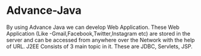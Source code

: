 # Advance-Java
By using Advance Java we can develop Web Application. These Web Application (Like -Gmail,Facebook,Twitter,Instagram etc) are stored in the server and can be accessed from anywhere over the Network with the help of URL.
J2EE Consists of 3 main topic in it. These are JDBC, Servlets, JSP. 
